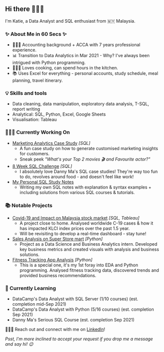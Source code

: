 ## Hi there 🙋🏻‍♀️


I'm Katie, a Data Analyst and SQL enthusiast from 🇲🇾 Malaysia.

### ✨ About Me in 60 Secs ✨
- 👩🏻‍💻 Accounting background + ACCA with 7 years professional experience.
- 📊 Transition to Data Analytics in Mar 2021 - Why? I've always been intrigued with Python programming.
- 👩🏻‍🍳 Loves cooking, can spend hours in the kitchen.
- 📚 Uses Excel for everything - personal accounts, study schedule, meal planning, travel itinerary.

### 💡 Skills and tools
- Data cleaning, data manipulation, exploratory data analysis, T-SQL, report writing
- Analytical: SQL, Python, Excel, Google Sheets
- Visualisation: Tableau

### 👩🏻‍💻 Currently Working On
- [Marketing Analytics Case Study](https://github.com/katiehuangx/Serious-SQL) _[SQL]_
  - A fun case study on how to generate customised marketing insights for customers. 
  - Sneak peek _"What's your Top 2 movies 🎬 and Favourite actor?"_
- [8 Week SQL Challenge](https://github.com/katiehuangx/8-Week-SQL-Challenge) _[SQL]_ 
  - I absolutely love Danny Ma's SQL case studies! They're way too fun to do, revolves around food - and doesn't feel like work!
- [My Personal SQL Study Notes](https://github.com/katiehuangx/Learn-SQL)
  - Writing my own SQL notes with explanation & syntax examples + including solutions from various SQL courses & tutorials.

### 📚 Notable Projects
- [Covid-19 and Impact on Malaysia stock market](https://github.com/katiehuangx/Covid-19-and-Impact-on-Malaysia-stock-market) _[SQL, Tableau]_ 
  - A project close to home. Analysed worldwide C-19 cases & how it has impacted KLCI index prices over the past 1.5 year.
  - Will be revisiting to develop a real-time dashboard - stay tune! 
- [Sales Analysis on Super Store mart](https://github.com/katiehuangx/The-Sparks-Foundation-Internship) _[Python]_ 
  - Project as a Data Science and Business Analytics intern. Developed key business metrics and created visuals with analysis and business solutions.
- [Fitness Tracking App Analysis](https://github.com/katiehuangx/Google-Data-Analytics-Capstone) _[Python]_ 
  - This is a special one, it's my 1st foray into EDA and Python programming. Analysed fitness tracking data, discovered trends and provided business recommendations.

### 📝 Currently Learning
- DataCamp's Data Analyst with SQL Server (1/10 courses) (est. completion mid-Sep 2021)
- DataCamp's Data Analyst with Python (5/16 courses) (est. completion Sep 2021)
- Danny Ma's Serious SQL Course (est. completion Sep 2021)

🙋🏻‍♀️ Reach out and connect with me on [LinkedIn](https://www.linkedin.com/in/katiehuangx/)! 

_Psst, I'm more inclined to accept your request if you drop me a message and say hi! 😉_
